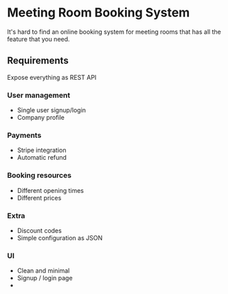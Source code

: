 # Meeting Room Booking System
It's hard to find an online booking system for meeting rooms that has all the feature that you need.

## Requirements
Expose everything as REST API
### User management
 * Single user signup/login
 * Company profile

### Payments
 * Stripe integration
 * Automatic refund

### Booking resources
 * Different opening times
 * Different prices

### Extra
 * Discount codes
 * Simple configuration as JSON

### UI
 * Clean and minimal
 * Signup / login page
 *
